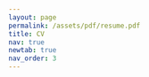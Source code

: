 ```yaml
---
layout: page
permalink: /assets/pdf/resume.pdf
title: CV
nav: true
newtab: true
nav_order: 3
---
```

